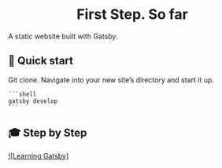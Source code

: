 <h1 align="center">
  First Step. So far
</h1>

A static website built with Gatsby.

## 🚀 Quick start

   Git clone. Navigate into your new site’s directory and start it up.

    ```shell
    gatsby develop
    ```


## 🎓 Step by Step

 [![Learning Gatsby]](https://xunding.medium.com/learning-gatsby-react-36cbdfbbb09a)


